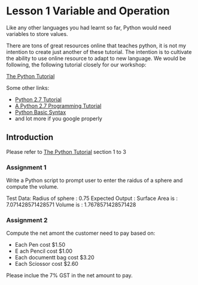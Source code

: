# Lesson 1 Variable and Operation

Like any other languages you had learnt so far, Python would need variables to store values. 

There are tons of great resources online that teaches python, it is not my intention to create just another of these tutorial. 
The intention is to cultivate the ability to use online resource to adapt to new language.
We would be following, the following tutorial closely for our workshop:

[The Python Tutorial](https://docs.python.org/2/tutorial/index.html)

Some other links:

* [Python 2.7 Tutorial](http://www.pitt.edu/~naraehan/python2/index.html)
* [A Python 2.7 Programming Tutorial](http://infohost.nmt.edu/tcc/help/pubs/lang/pytut27/web/index.html)
* [Python Basic Syntax](https://www.tutorialspoint.com/python/python_basic_syntax.htm)
* and lot more if you google properly

## Introduction

Please refer to [The Python Tutorial](https://docs.python.org/2/tutorial/index.html) section 1 to 3

### Assignment 1

Write a Python script to prompt user to enter the raidus of a sphere and compute the volume.

Test Data:
Radius of sphere : 0.75
Expected Output :
Surface Area is : 7.071428571428571
Volume is : 1.7678571428571428

### Assignment 2

Compute the net amont the customer need to pay based on:

* Each Pen cost $1.50
* E ach Pencil cost $1.00
* Each documentt bag cost $3.20
* Each Sciossor cost $2.60

Please inclue the 7% GST in the net amount to pay. 







